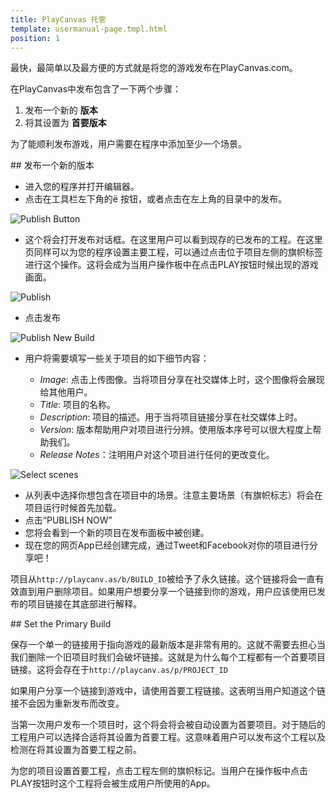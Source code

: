 ```yaml
---
title: PlayCanvas 托管
template: usermanual-page.tmpl.html
position: 1
---
```


最快，最简单以及最方便的方式就是将您的游戏发布在PlayCanvas.com。

在PlayCanvas中发布包含了一下两个步骤：

1. 发布一个新的 **版本**
2. 将其设置为 **首要版本**

为了能顺利发布游戏，用户需要在程序中添加至少一个场景。

## 发布一个新的版本

* 进入您的程序并打开编辑器。
* 点击在工具栏左下角的<span class="pc-icon" style="font-size">&#57911;</span> 按钮，或者点击在左上角的目录中的发布。

![Publish Button][1]

* 这个将会打开发布对话框。在这里用户可以看到现存的已发布的工程。在这里页同样可以为您的程序设置主要工程，可以通过点击位于项目左侧的旗帜标签进行这个操作。这将会成为当用户操作板中在点击PLAY按钮时候出现的游戏画面。

![Publish][2]

* 点击发布

![Publish New Build][3]

* 用户将需要填写一些关于项目的如下细节内容：

  * *Image*: 点击上传图像。当将项目分享在社交媒体上时，这个图像将会展现给其他用户。
  * *Title*: 项目的名称。
  * *Description*: 项目的描述。用于当将项目链接分享在社交媒体上时。
  * *Version*:   版本帮助用户对项目进行分辨。使用版本序号可以很大程度上帮助我们。
  * *Release Notes*：注明用户对这个项目进行任何的更改变化。

![Select scenes][4]

* 从列表中选择你想包含在项目中的场景。注意主要场景（有旗帜标志）将会在项目运行时候首先加载。
* 点击“PUBLISH NOW”
* 您将会看到一个新的项目在发布面板中被创建。
* 现在您的网页App已经创建完成，通过Tweet和Facebook对你的项目进行分享吧！

项目从`http://playcanv.as/b/BUILD_ID`被给予了永久链接。这个链接将会一直有效直到用户删除项目。如果用户想要分享一个链接到你的游戏，用户应该使用已发布的项目链接在其底部进行解释。

## Set the Primary Build

保存一个单一的链接用于指向游戏的最新版本是非常有用的。这就不需要去担心当我们删除一个旧项目时我们会破坏链接。这就是为什么每个工程都有一个首要项目链接。这将会存在于`http://playcanv.as/p/PROJECT_ID`

<div class="alert alert-info">
如果用户分享一个链接到游戏中，请使用首要工程链接。这表明当用户知道这个链接不会因为重新发布而改变。
</div>

当第一次用户发布一个项目时，这个将会将会被自动设置为首要项目。对于随后的工程用户可以选择合适将其设置为首要工程。这意味着用户可以发布这个工程以及检测在将其设置为首要工程之前。

为您的项目设置首要工程，点击工程左侧的旗帜标记。当用户在操作板中点击PLAY按钮时这个工程将会被生成用户所使用的App。

[1]: /images/user-manual/editor/publishing-toolbar.jpg
[2]: /images/user-manual/editor/publishing.jpg
[3]: /images/user-manual/editor/publishing-new-top.jpg
[4]: /images/user-manual/editor/publishing-new-bottom.jpg

